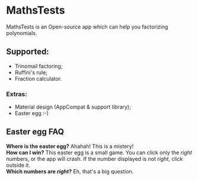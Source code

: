 # MathsTests
MathsTests is an Open-source app which can help you factorizing polynomials.

## Supported:
- Trinomail factoring;
- Ruffini's rule;
- Fraction calculator.

### Extras:
- Material design (AppCompat & support library);
- Easter egg :-)

## Easter egg FAQ
<b>Where is the easter egg?</b>
Ahahah! This is a mistery!
<br><b>How can I win?</b> This easter egg is a small game. You can click only the <i>right</i> numbers, or the app will crash. If the number displayed is not <i>right</i>, click outside it.
<br><b>Which numbers are <i>right</i>?</b> Eh, that's a big question.
